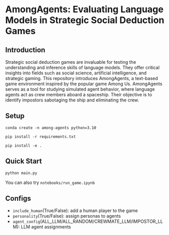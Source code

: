 # AmongAgents: Evaluating Language Models in Strategic Social Deduction Games


## Introduction
Strategic social deduction games are invaluable for testing the understanding and inference skills of language models. They offer critical insights into fields such as social science, artificial intelligence, and strategic gaming. This repository introduces AmongAgents, a text-based game environment inspired by the popular game Among Us. AmongAgents serves as a tool for studying simulated agent behavior, where language agents act as crew members aboard a spaceship. Their objective is to identify impostors sabotaging the ship and eliminating the crew.



## Setup

`conda create -n among-agents python=3.10`

`pip install -r requirements.txt`

`pip install -e .`

## Quick Start
`python main.py`

You can also try `notebooks/run_game.ipynb`

## Configs

- `include_human`(True/False): add a human player to the game
- `personality`(True/False): assign personas to agents
- `agent_config`(ALL_LLM/ALL_RANDOM/CREWMATE_LLM/IMPOSTOR_LLM): LLM agent assignments